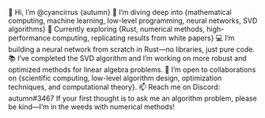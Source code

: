 👋 Hi, I’m @cyancirrus {autumn}
👀 I’m diving deep into {mathematical computing, machine learning, low-level programming, neural networks, SVD algorithms}
🌱 Currently exploring {Rust, numerical methods, high-performance computing, replicating results from white papers}
💻 I’m building a neural network from scratch in Rust—no libraries, just pure code.
📚 I’ve completed the SVD algorithm and I’m working on more robust and optimized methods for linear algebra problems.
💬 I’m open to collaborations on {scientific computing, low-level algorithm design, optimization techniques, and computational theory}.
📫 Reach me on Discord: autumn#3467
If your first thought is to ask me an algorithm problem, please be kind—I’m in the weeds with numerical methods!

<!---
cyancirrus/cyancirrus is a ✨ special ✨ repository because its `README.md` (this file) appears on your GitHub profile.
You can click the Preview link to take a look at your changes.
--->

